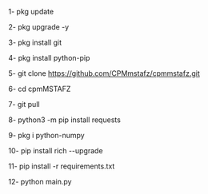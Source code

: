1- pkg update

2- pkg upgrade -y

3- pkg install git

4- pkg install python-pip

5- git clone https://github.com/CPMmstafz/cpmmstafz.git

6- cd cpmMSTAFZ

7- git pull

8- python3 -m pip install requests

9- pkg i python-numpy

10- pip install rich --upgrade

11- pip install -r requirements.txt

12- python main.py
